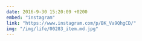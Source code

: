 ```yaml
---
date: 2016-9-30 15:20:09 +0200
embed: "instagram"
link: "https://www.instagram.com/p/BK_Va9QhgCD/"
img: "/img/life/00283_item.md.jpg"
---
```

